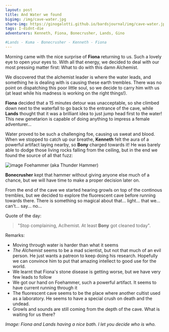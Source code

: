 ```yaml
---
layout: post
title: And Water we found
bigimg: /img/cave-water.jpg
share-img: https://ginogalotti.github.io/bardsjournal/img/cave-water.jpg
tags: I-didnt-die
adventurers: Kenneth, Fiona, Bonecrusher, Lands, Gino

#Lands - Kuma - Bonecrusher - Kenneth - Fiona
---
```

Morning came with the nice surprise of **Fiona** returning to us. Such a lovely eye to open your eyes to. With all that energy, we decided to deal with our most pressing matter first: What to do with this damn Alchemist. 

We discovered that the alchemist leader is where the water leads, and something he is dealing with is causing these earth trembles. There was no point on dispatching this poor little soul, so we decide to carry him with us (at least while his madness is working on the right things!).

**Fiona** decided that a 15 minutes detour was unacceptable, so she climbed down next to the waterfall to go back to the entrance of the cave, while **Lands** thought that it was a brilliant idea to just jump head first to the water! This new genetarion is capable of doing anything to impress a female adventurer...

Water proved to be such a challenging foe, causing us sweat and blood. When we stopped to catch up our breathe, **Kenneth** felt the aura of a powerful artifact laying nearby, so **Bony** charged towards it! He was barely able to dodge those living rocks falling from the ceiling, but in the end we found the source of all that fuzz:

![image](https://pbs.twimg.com/media/Cr6aTI7W8AA72um.jpg)
Foehammer (aka Thunder Hammer)

**Bonecrusher** kept that hammer without giving anyone else much of a chance, but we will have time to make a proper decision later on.

From the end of the cave we started hearing growls on top of the continous trembles, but we decided to explore the fluorescent cave before running towards there. There is something so magical about that... light... that we... can't... say... no...

Quote of the day: 
> "Stop complaining, Aclhemist. At least **Bony** got cleaned today". 

Remarks:

* Moving through water is harder than what it seems
* *The Alchemist* seems to be a mad scientist, but not that much of an evil person. He just wants a patreon to keep doing his research. Hopefully we can convince him to put that amazing intellect to good use for the world.
* We learnt that Fiona's stone disease is getting worse, but we have very few leads to follow
* We got our hand on Foehammer, such a powerful artifact. It seems to have current running through it
* The fluorescent cave seems to be the place where another cultist used as a laboratory. He seems to have a special crush on death and the undead.
* Growls and sounds are still coming from the depth of the cave. What is waiting for us there?

_Image: Fiona and Lands having a nice bath. I let you decide who is who._
